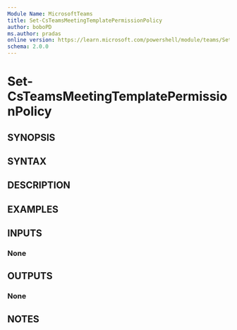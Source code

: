 ```yaml
---
Module Name: MicrosoftTeams
title: Set-CsTeamsMeetingTemplatePermissionPolicy
author: boboPD
ms.author: pradas
online version: https://learn.microsoft.com/powershell/module/teams/Set-CsTeamsMeetingTemplatePermissionPolicy
schema: 2.0.0
---
```


# Set-CsTeamsMeetingTemplatePermissionPolicy

## SYNOPSIS

## SYNTAX

## DESCRIPTION

## EXAMPLES

## INPUTS

### None

## OUTPUTS

### None

## NOTES